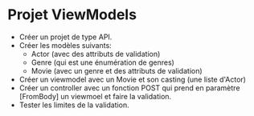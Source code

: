 # Projet ViewModels

- Créer un projet de type API.
- Créer les modèles suivants:
  - Actor (avec des attributs de validation)
  - Genre (qui est une énumération de genres)
  - Movie (avec un genre et des attributs de validation)
- Créer un viewmodel avec un Movie et son casting (une liste d'Actor)
- Créer un controller avec un fonction POST qui prend en paramètre [FromBody] un viewmoel et faire la validation.
- Tester les limites de la validation.
